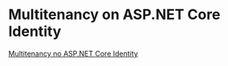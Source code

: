 # Multitenancy on ASP.NET Core Identity

<a href="https://legimenes.medium.com/multitenancy-no-asp-net-core-identity-dd771d52163" target="_blank">Multitenancy no ASP.NET Core Identity</a><br>